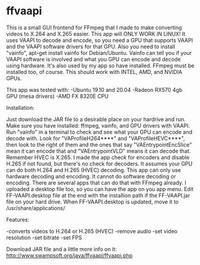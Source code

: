 # ffvaapi
   This is a small GUI frontend for FFmpeg that I made to make converting videos to X.264 and X.265 easier. This app will ONLY WORK IN LINUX! It uses VAAPI to decode and encode, so you need a GPU that supports VAAPI and the VAAPI software drivers for that GPU. Also you need to install "vainfo", apt-get install vainfo for Debian/Ubuntu. Vainfo can tell you if your VAAPI software is involved and what you GPU can encode and decode using hardware. It's also used by my app so have installed. FFmpeg must be installed too, of course. This should work with INTEL, AMD, and NVIDIA GPUs.
   
   This app was tested with:
   -Ubuntu 19.10 and 20.04
   -Radeon RX570 4gb GPU (mesa drivers)
   -AMD FX 8320E CPU
   
   
Installation:

  Just download the JAR file to a desirable place on your hardrive and run. Make sure you have installed: ffmpeg, vainfo, and GPU drivers with VAAPI. Run "vainfo" in a terminal to check and see what your GPU can encode and decode with. Look for "VAProfileH264****" and "VAProfileHEVC****", then look to the right of them and the ones that say "VAEntrypointEncSlice" mean it can encode that and "VAEntrypointVLD" means it can decode that. Remember HVEC is X.265. I made the app check for encoders and disable H.265 if not found, but there's no check for decoders. It assumes your GPU can do both H.264 and H.265 (HVEC) decoding. This app can only use hardware decoding and encoding. It cannot do software decoding or encoding. There are several apps that can do that with FFmpeg already. I uploaded a desktop file too, so you can have the app on you app menu. Edit FF-VAAPI.desktop file at the end with the installion path if the FF-VAAPI.jar file on your hard drive. When FF-VAAPI.desktop is updated, move it to /usr/share/applications/
  
  
Features:

 -converts videos to H.264 or H.265 (HVEC)
 -remove audio
 -set video resolution
 -set bitrate
 -set FPS

Download JAR file and a little more info on it:
http://www.swampsoft.org/java/ffvaapi/ffvaapi.php
